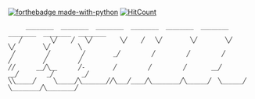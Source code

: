 [![forthebadge made-with-python](http://ForTheBadge.com/images/badges/made-with-python.svg)](https://www.python.org/) [![HitCount](https://hits.dwyl.com/Pixelkat5/PyCoffee-Shoppee.svg?style=flat-square&show=unique)](http://hits.dwyl.com/Pixelkat5/PyCoffee-Shoppee)
```
     ________  ________  ________  ________  ________  ________  ________  ________  ________ 
   ╱        ╲╱    ╱   ╲╱        ╲╱    ╱   ╲╱        ╲╱        ╲╱        ╲╱        ╲╱        ╲
 ╱         ╱         ╱        _╱         ╱         ╱         ╱         ╱         ╱         ╱
╱╱      __╱╲__      ╱-        ╱         ╱         ╱       __╱       __╱        _╱        _╱ 
╲╲_____╱     ╲_____╱╲_______╱╱╲___╱____╱╲________╱╲______╱  ╲______╱  ╲________╱╲________╱ 
```
